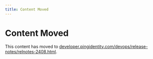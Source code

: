 ```yaml
---
title: Content Moved
---
```

# Content Moved

This content has moved to [developer.pingidentity.com/devops/release-notes/relnotes-2408.html](https://developer.pingidentity.com/devops/release-notes/relnotes-2408.html).
